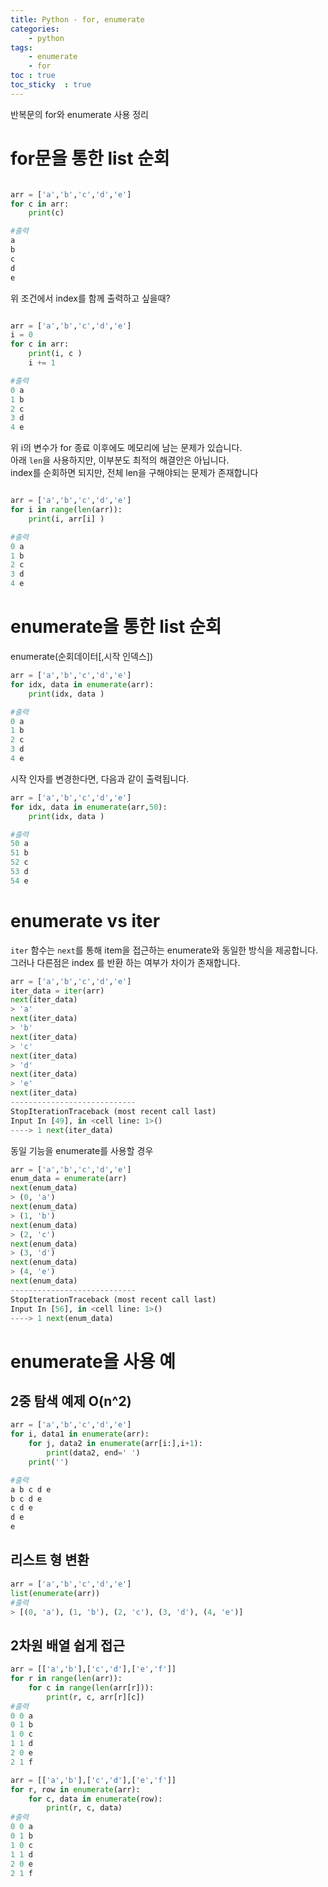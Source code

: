 ```yaml
---
title: Python - for, enumerate 
categories: 
    - python
tags: 
    - enumerate
    - for
toc : true
toc_sticky  : true    
---
```


반복문의 for와 enumerate 사용 정리

# for문을 통한 list 순회
```python

arr = ['a','b','c','d','e']
for c in arr:
    print(c)

#출력
a
b
c
d
e
```
위 조건에서 index를 함께 출력하고 싶을때?

```python

arr = ['a','b','c','d','e']
i = 0
for c in arr:
    print(i, c )
    i += 1

#출력
0 a
1 b
2 c
3 d
4 e
```
위 i의 변수가 for 종료 이후에도 메모리에 남는 문제가 있습니다.    
아래 `len`을 사용하지만, 이부분도 최적의 해결안은 아닙니다.    
index를 순회하면 되지만, 전체 len을 구해야되는 문제가 존재합니다    
```python

arr = ['a','b','c','d','e']
for i in range(len(arr)):
    print(i, arr[i] )

#출력
0 a
1 b
2 c
3 d
4 e
```


# enumerate을 통한 list 순회
enumerate(순회데이터[,시작 인덱스])

```python
arr = ['a','b','c','d','e']
for idx, data in enumerate(arr):
    print(idx, data )

#출력
0 a
1 b
2 c
3 d
4 e
```
시작 인자를 변경한다면, 다음과 같이 출력됩니다.     
```python
arr = ['a','b','c','d','e']
for idx, data in enumerate(arr,50):
    print(idx, data )

#출력
50 a
51 b
52 c
53 d
54 e
```

# enumerate vs iter
`iter` 함수는 `next`를 통해 item을 접근하는 enumerate와 동일한 방식을 제공합니다.
그러나 다른점은 index 를 반환 하는 여부가 차이가 존재합니다.   

```python
arr = ['a','b','c','d','e']
iter_data = iter(arr)
next(iter_data)
> 'a'
next(iter_data)
> 'b'
next(iter_data)
> 'c'
next(iter_data)
> 'd'
next(iter_data)
> 'e'
next(iter_data)
----------------------------
StopIterationTraceback (most recent call last)
Input In [49], in <cell line: 1>()
----> 1 next(iter_data)
```
동일 기능을 enumerate를 사용할 경우

```python
arr = ['a','b','c','d','e']
enum_data = enumerate(arr)
next(enum_data)
> (0, 'a')
next(enum_data)
> (1, 'b')
next(enum_data)
> (2, 'c')
next(enum_data)
> (3, 'd')
next(enum_data)
> (4, 'e')
next(enum_data)
----------------------------
StopIterationTraceback (most recent call last)
Input In [56], in <cell line: 1>()
----> 1 next(enum_data)
```

# enumerate을 사용 예

## 2중 탐색 예제 O(n^2)
```python
arr = ['a','b','c','d','e']
for i, data1 in enumerate(arr):
    for j, data2 in enumerate(arr[i:],i+1):
        print(data2, end=' ')
    print('')

#출력
a b c d e 
b c d e 
c d e 
d e 
e 
```

## 리스트 형 변환
```python
arr = ['a','b','c','d','e']
list(enumerate(arr))
#출력
> [(0, 'a'), (1, 'b'), (2, 'c'), (3, 'd'), (4, 'e')]
```

## 2차원 배열 쉽게 접근
```python
arr = [['a','b'],['c','d'],['e','f']]
for r in range(len(arr)):
    for c in range(len(arr[r])):
        print(r, c, arr[r][c])
#출력
0 0 a
0 1 b
1 0 c
1 1 d
2 0 e
2 1 f
```

```python
arr = [['a','b'],['c','d'],['e','f']]
for r, row in enumerate(arr):
    for c, data in enumerate(row):
        print(r, c, data)
#출력
0 0 a
0 1 b
1 0 c
1 1 d
2 0 e
2 1 f
```



